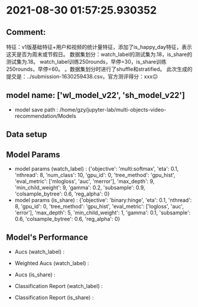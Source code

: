 # 2021-08-30 01:57:25.930352

## Comment: 
特征：v1版基础特征+用户和视频的统计量特征，添加了is_happy_day特征，表示这天是否为周末或节假日。
数据集划分：watch_label的测试集为.18，is_share的测试集为.18。
watch_label训练250rounds，早停=30，is_share训练250rounds，早停=60。
。数据集划分时进行了shuffle和stratified。
此次生成的提交是：../submission-1630259438.csv。官方测评得分：xxx😐

## model name: ['wl_model_v22', 'sh_model_v22']
- model save path : /home/gzy/jupyter-lab/multi-objects-video-recommendation/Models

## Data setup

## Model Params
- model params (watch_label) : 
{'objective': 'multi:softmax', 'eta': 0.1, 'nthread': 8, 'num_class': 10, 'gpu_id': 0, 'tree_method': 'gpu_hist', 'eval_metric': ['mlogloss', 'auc', 'merror'], 'max_depth': 9, 'min_child_weight': 9, 'gamma': 0.2, 'subsample': 0.9, 'colsample_bytree': 0.6, 'reg_alpha': 0}
- model params (is_share) : 
{'objective': 'binary:hinge', 'eta': 0.1, 'nthread': 8, 'gpu_id': 0, 'tree_method': 'gpu_hist', 'eval_metric': ['logloss', 'auc', 'error'], 'max_depth': 5, 'min_child_weight': 1, 'gamma': 0.1, 'subsample': 0.6, 'colsample_bytree': 0.6, 'reg_alpha': 0}

## Model's Performance
- Aucs (watch_label) : 
- Weighted Aucs (watch_label) : 
- Aucs (is_share) : 
- Classification Report (watch_label) : 


- Classification Report (is_share) : 


